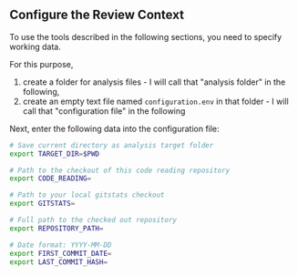 ## Configure the Review Context

To use the tools described in the following sections, you need to specify working data.

For this purpose,

1. create a folder for analysis files - I will call that "analysis folder" in the following,
2. create an empty text file named  `configuration.env` in that folder - I will call that "configuration file" in the
   following

Next, enter the following data into the configuration file:

```sh
# Save current directory as analysis target folder
export TARGET_DIR=$PWD

# Path to the checkout of this code reading repository
export CODE_READING=

# Path to your local gitstats checkout
export GITSTATS=

# Full path to the checked out repository
export REPOSITORY_PATH=

# Date format: YYYY-MM-DD
export FIRST_COMMIT_DATE=
export LAST_COMMIT_HASH=
```
